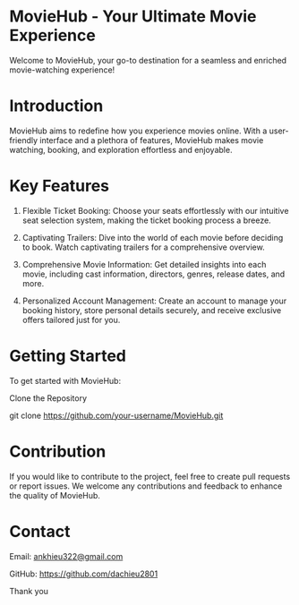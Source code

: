 # MovieHub - Your Ultimate Movie Experience

Welcome to MovieHub, your go-to destination for a seamless and enriched movie-watching experience!

# Introduction

MovieHub aims to redefine how you experience movies online. With a user-friendly interface and a plethora of features, MovieHub makes movie watching, booking, and exploration effortless and enjoyable.

# Key Features

1. Flexible Ticket Booking: Choose your seats effortlessly with our intuitive seat selection system, making the ticket booking process a breeze.

2. Captivating Trailers: Dive into the world of each movie before deciding to book. Watch captivating trailers for a comprehensive overview.

3. Comprehensive Movie Information: Get detailed insights into each movie, including cast information, directors, genres, release dates, and more.

4. Personalized Account Management: Create an account to manage your booking history, store personal details securely, and receive exclusive offers tailored just for you.

# Getting Started

To get started with MovieHub:

Clone the Repository

git clone https://github.com/your-username/MovieHub.git

# Contribution

If you would like to contribute to the project, feel free to create pull requests or report issues. We welcome any contributions and feedback to enhance the quality of MovieHub.

# Contact
Email: ankhieu322@gmail.com

GitHub: https://github.com/dachieu2801

Thank you 